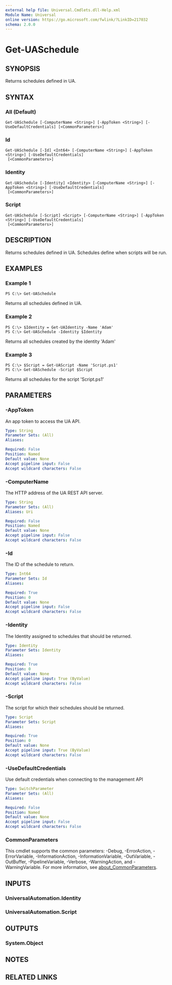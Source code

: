 ```yaml
---
external help file: Universal.Cmdlets.dll-Help.xml
Module Name: Universal
online version: https://go.microsoft.com/fwlink/?LinkID=217032
schema: 2.0.0
---
```


# Get-UASchedule

## SYNOPSIS
Returns schedules defined in UA.

## SYNTAX

### All (Default)
```
Get-UASchedule [-ComputerName <String>] [-AppToken <String>] [-UseDefaultCredentials] [<CommonParameters>]
```

### Id
```
Get-UASchedule [-Id] <Int64> [-ComputerName <String>] [-AppToken <String>] [-UseDefaultCredentials]
 [<CommonParameters>]
```

### Identity
```
Get-UASchedule [-Identity] <Identity> [-ComputerName <String>] [-AppToken <String>] [-UseDefaultCredentials]
 [<CommonParameters>]
```

### Script
```
Get-UASchedule [-Script] <Script> [-ComputerName <String>] [-AppToken <String>] [-UseDefaultCredentials]
 [<CommonParameters>]
```

## DESCRIPTION
Returns schedules defined in UA.
Schedules define when scripts will be run.

## EXAMPLES

### Example 1
```
PS C:\> Get-UASchedule
```

Returns all schedules defined in UA.

### Example 2
```
PS C:\> $Identity = Get-UAIdentity -Name 'Adam'
PS C:\> Get-UASchedule -Identity $Identity
```

Returns all schedules created by the identity 'Adam'

### Example 3
```
PS C:\> $Script = Get-UAScript -Name 'Script.ps1'
PS C:\> Get-UASchedule -Script $Script
```

Returns all schedules for the script 'Script.ps1'

## PARAMETERS

### -AppToken
An app token to access the UA API.

```yaml
Type: String
Parameter Sets: (All)
Aliases:

Required: False
Position: Named
Default value: None
Accept pipeline input: False
Accept wildcard characters: False
```

### -ComputerName
The HTTP address of the UA REST API server.

```yaml
Type: String
Parameter Sets: (All)
Aliases: Uri

Required: False
Position: Named
Default value: None
Accept pipeline input: False
Accept wildcard characters: False
```

### -Id
The ID of the schedule to return.

```yaml
Type: Int64
Parameter Sets: Id
Aliases:

Required: True
Position: 0
Default value: None
Accept pipeline input: False
Accept wildcard characters: False
```

### -Identity
The Identity assigned to schedules that should be returned.

```yaml
Type: Identity
Parameter Sets: Identity
Aliases:

Required: True
Position: 0
Default value: None
Accept pipeline input: True (ByValue)
Accept wildcard characters: False
```

### -Script
The script for which their schedules should be returned.

```yaml
Type: Script
Parameter Sets: Script
Aliases:

Required: True
Position: 0
Default value: None
Accept pipeline input: True (ByValue)
Accept wildcard characters: False
```

### -UseDefaultCredentials
Use default credentials when connecting to the management API

```yaml
Type: SwitchParameter
Parameter Sets: (All)
Aliases:

Required: False
Position: Named
Default value: None
Accept pipeline input: False
Accept wildcard characters: False
```

### CommonParameters
This cmdlet supports the common parameters: -Debug, -ErrorAction, -ErrorVariable, -InformationAction, -InformationVariable, -OutVariable, -OutBuffer, -PipelineVariable, -Verbose, -WarningAction, and -WarningVariable. For more information, see [about_CommonParameters](http://go.microsoft.com/fwlink/?LinkID=113216).

## INPUTS

### UniversalAutomation.Identity
### UniversalAutomation.Script
## OUTPUTS

### System.Object
## NOTES

## RELATED LINKS
